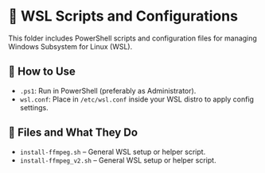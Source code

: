 # 🐧 WSL Scripts and Configurations

This folder includes PowerShell scripts and configuration files for managing Windows Subsystem for Linux (WSL).

## 🚀 How to Use
- `.ps1`: Run in PowerShell (preferably as Administrator).
- `wsl.conf`: Place in `/etc/wsl.conf` inside your WSL distro to apply config settings.

## 📂 Files and What They Do
- `install-ffmpeg.sh` – General WSL setup or helper script.
- `install-ffmpeg_v2.sh` – General WSL setup or helper script.